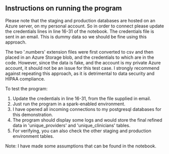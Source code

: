 ## Instructions on running the program

Please note that the staging and production databases are hosted on an Azure server, on my personal account. So in order to connect please update the credentials lines in line 16-31 of the notebook.
The credentials file is sent in an email. This is dummy data so we should be fine using this approach.

The two '.numbers' extension files were first converted to csv and then placed in an Azure Storage blob, and the credentials to which are in the code. However, since the data is fake, and the account is my private Azure account, it should not be an issue for this test case.
I strongly recommend against repeating this approach, as it is detrimental to data security and HIPAA compliance.

To test the program:

1. Update the credentials in line 16-31, from the file supplied in email.
2. Just run the program in a spark-enabled environment.
3. I have opened all incoming connections to my postgresql databases for this demonstration.
4. The program should display some logs and would store the final refined data in 'unique_providers' and 'unique_clinicians' tables.
5. For verifying, you can also check the other staging and production environment tables.

Note: I have made some assumptions that can be found in the notebook.
